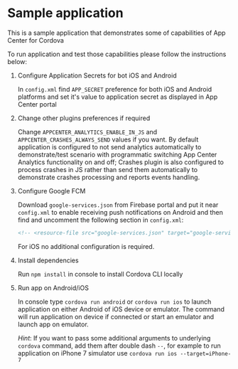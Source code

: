 # Sample application

This is a sample application that demonstrates some of capabilities of App Center for Cordova

To run application and test those capabilities please follow the instructions below:

1.  Configure Application Secrets for bot iOS and Android

    In `config.xml` find `APP_SECRET` preference for both iOS and Android platforms and set it's value to application secret as displayed in App Center portal

2.  Change other plugins preferences if required

    Change `APPCENTER_ANALYTICS_ENABLE_IN_JS` and `APPCENTER_CRASHES_ALWAYS_SEND` values if you want. By default application is configured to not send analytics automatically to demonstrate/test scenario with programmatic switching App Center Analytics functionality on and off; Crashes plugin is also configured to process crashes in JS rather than send them automatically to demonstrate crashes processing and reports events handling.

3.  Configure Google FCM

    Download `google-services.json` from Firebase portal and put it near `config.xml` to enable receiving push notifications on Android and then find and uncomment the following section in `config.xml`:

    ```xml
    <!-- <resource-file src="google-services.json" target="google-services.json" /> -->
    ```

    For iOS no additional configuration is required.

4.  Install dependencies

    Run `npm install` in console to install Cordova CLI locally

5.  Run app on Android/iOS

    In console type `cordova run android` or `cordova run ios` to launch application on either Android of iOS device or emulator. The command will run application on device if connected or start an emulator and launch app on emulator.

    _Hint_: If you want to pass some additional arguments to underlying `cordova` command, add them after double dash `--`, for example to run application on iPhone 7 simulator use `cordova run ios --target=iPhone-7`
